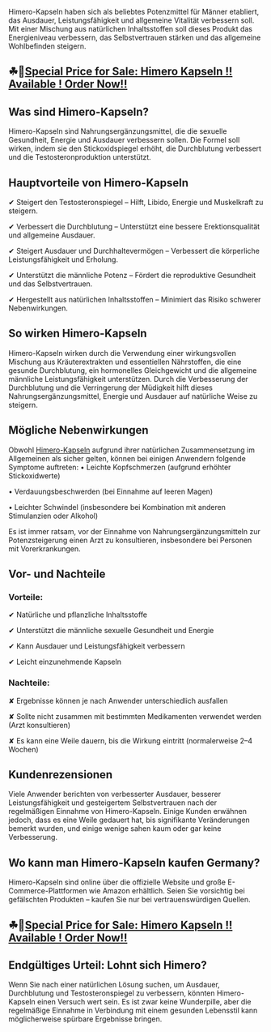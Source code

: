 Himero-Kapseln haben sich als beliebtes Potenzmittel für Männer etabliert, das Ausdauer, Leistungsfähigkeit und allgemeine Vitalität verbessern soll. Mit einer Mischung aus natürlichen Inhaltsstoffen soll dieses Produkt das Energieniveau verbessern, das Selbstvertrauen stärken und das allgemeine Wohlbefinden steigern.

## ☘📣[Special Price for Sale: Himero Kapseln !! Available ! Order Now!!](https://farmscbdoil.com/himero-kapseln/)

## Was sind Himero-Kapseln?

Himero-Kapseln sind Nahrungsergänzungsmittel, die die sexuelle Gesundheit, Energie und Ausdauer verbessern sollen. Die Formel soll wirken, indem sie den Stickoxidspiegel erhöht, die Durchblutung verbessert und die Testosteronproduktion unterstützt.

## Hauptvorteile von Himero-Kapseln

✔ Steigert den Testosteronspiegel – Hilft, Libido, Energie und Muskelkraft zu steigern.

✔ Verbessert die Durchblutung – Unterstützt eine bessere Erektionsqualität und allgemeine Ausdauer.

✔ Steigert Ausdauer und Durchhaltevermögen – Verbessert die körperliche Leistungsfähigkeit und Erholung.

✔ Unterstützt die männliche Potenz – Fördert die reproduktive Gesundheit und das Selbstvertrauen.

✔ Hergestellt aus natürlichen Inhaltsstoffen – Minimiert das Risiko schwerer Nebenwirkungen.

## So wirken Himero-Kapseln

Himero-Kapseln wirken durch die Verwendung einer wirkungsvollen Mischung aus Kräuterextrakten und essentiellen Nährstoffen, die eine gesunde Durchblutung, ein hormonelles Gleichgewicht und die allgemeine männliche Leistungsfähigkeit unterstützen. Durch die Verbesserung der Durchblutung und die Verringerung der Müdigkeit hilft dieses Nahrungsergänzungsmittel, Energie und Ausdauer auf natürliche Weise zu steigern.

## Mögliche Nebenwirkungen

Obwohl [Himero-Kapseln](https://himerokapselngermany.godaddysites.com/) aufgrund ihrer natürlichen Zusammensetzung im Allgemeinen als sicher gelten, können bei einigen Anwendern folgende Symptome auftreten:
• Leichte Kopfschmerzen (aufgrund erhöhter Stickoxidwerte)

• Verdauungsbeschwerden (bei Einnahme auf leeren Magen)

• Leichter Schwindel (insbesondere bei Kombination mit anderen Stimulanzien oder Alkohol)

Es ist immer ratsam, vor der Einnahme von Nahrungsergänzungsmitteln zur Potenzsteigerung einen Arzt zu konsultieren, insbesondere bei Personen mit Vorerkrankungen.

## Vor- und Nachteile

### Vorteile:

✔ Natürliche und pflanzliche Inhaltsstoffe

✔ Unterstützt die männliche sexuelle Gesundheit und Energie

✔ Kann Ausdauer und Leistungsfähigkeit verbessern

✔ Leicht einzunehmende Kapseln

### Nachteile:

✘ Ergebnisse können je nach Anwender unterschiedlich ausfallen

✘ Sollte nicht zusammen mit bestimmten Medikamenten verwendet werden (Arzt konsultieren)

✘ Es kann eine Weile dauern, bis die Wirkung eintritt (normalerweise 2–4 Wochen)

## Kundenrezensionen

Viele Anwender berichten von verbesserter Ausdauer, besserer Leistungsfähigkeit und gesteigertem Selbstvertrauen nach der regelmäßigen Einnahme von Himero-Kapseln. Einige Kunden erwähnen jedoch, dass es eine Weile gedauert hat, bis signifikante Veränderungen bemerkt wurden, und einige wenige sahen kaum oder gar keine Verbesserung.

## Wo kann man Himero-Kapseln kaufen Germany?

Himero-Kapseln sind online über die offizielle Website und große E-Commerce-Plattformen wie Amazon erhältlich. Seien Sie vorsichtig bei gefälschten Produkten – kaufen Sie nur bei vertrauenswürdigen Quellen.

## ☘📣[Special Price for Sale: Himero Kapseln !! Available ! Order Now!!](https://farmscbdoil.com/himero-kapseln/)

## Endgültiges Urteil: Lohnt sich Himero?

Wenn Sie nach einer natürlichen Lösung suchen, um Ausdauer, Durchblutung und Testosteronspiegel zu verbessern, könnten Himero-Kapseln einen Versuch wert sein. Es ist zwar keine Wunderpille, aber die regelmäßige Einnahme in Verbindung mit einem gesunden Lebensstil kann möglicherweise spürbare Ergebnisse bringen.

